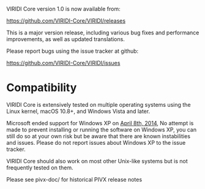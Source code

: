 VIRIDI Core version 1.0 is now available from:

  <https://github.com/VIRIDI-Core/VIRIDI/releases>

This is a major version release, including various bug fixes and
performance improvements, as well as updated translations.

Please report bugs using the issue tracker at github:

  <https://github.com/VIRIDI-Core/VIRIDI/issues>

Compatibility
==============

VIRIDI Core is extensively tested on multiple operating systems using
the Linux kernel, macOS 10.8+, and Windows Vista and later.

Microsoft ended support for Windows XP on [April 8th, 2014](https://www.microsoft.com/en-us/WindowsForBusiness/end-of-xp-support),
No attempt is made to prevent installing or running the software on Windows XP, you
can still do so at your own risk but be aware that there are known instabilities and issues.
Please do not report issues about Windows XP to the issue tracker.

VIRIDI Core should also work on most other Unix-like systems but is not
frequently tested on them.


Please see pivx-doc/ for historical PIVX release notes
